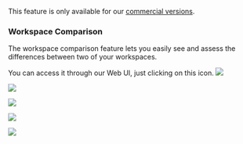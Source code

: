 This feature is only available for our [commercial versions](https://www.faradaysec.com/#download).

### Workspace Comparison

The workspace comparison feature lets you easily see and assess the differences between two of your workspaces. 

You can access it through our Web UI, just clicking on this icon. ![](https://raw.github.com/wiki/infobyte/faraday/images/workspace-diff/icon.png)

![](https://raw.github.com/wiki/infobyte/faraday/images/workspace-diff/workspace_diff.png)

![](https://raw.github.com/wiki/infobyte/faraday/images/workspace-diff/os_summary.png)

![](https://raw.github.com/wiki/infobyte/faraday/images/workspace-diff/services_comparation.png)

![](https://raw.github.com/wiki/infobyte/faraday/images/workspace-diff/vulnerable_hosts.png)

